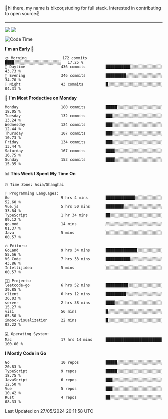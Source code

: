 👋hi there, my name is blkcor,studing for full stack.
Interested in contributing to open source✌️

<hr/>

![](https://github-readme-stats.vercel.app/api?username=blkcor)
<a href="https://github.com/blkcor/github-readme-stats">
    <img align="left" src="https://github-readme-stats.vercel.app/api/top-langs/?username=blkcor&hide=jupyter%20notebook,shaderlab,tex,c%23&langs_count=9" />
</a>


<!--START_SECTION:waka-->
![Code Time](http://img.shields.io/badge/Code%20Time-1%2C076%20hrs%2040%20mins-blue)

**I'm an Early 🐤** 

```text
🌞 Morning                172 commits         ████░░░░░░░░░░░░░░░░░░░░░   17.25 % 
🌆 Daytime                436 commits         ███████████░░░░░░░░░░░░░░   43.73 % 
🌃 Evening                346 commits         █████████░░░░░░░░░░░░░░░░   34.70 % 
🌙 Night                  43 commits          █░░░░░░░░░░░░░░░░░░░░░░░░   04.31 % 
```
📅 **I'm Most Productive on Monday** 

```text
Monday                   180 commits         █████░░░░░░░░░░░░░░░░░░░░   18.05 % 
Tuesday                  132 commits         ███░░░░░░░░░░░░░░░░░░░░░░   13.24 % 
Wednesday                124 commits         ███░░░░░░░░░░░░░░░░░░░░░░   12.44 % 
Thursday                 107 commits         ███░░░░░░░░░░░░░░░░░░░░░░   10.73 % 
Friday                   134 commits         ███░░░░░░░░░░░░░░░░░░░░░░   13.44 % 
Saturday                 167 commits         ████░░░░░░░░░░░░░░░░░░░░░   16.75 % 
Sunday                   153 commits         ████░░░░░░░░░░░░░░░░░░░░░   15.35 % 
```


📊 **This Week I Spent My Time On** 

```text
🕑︎ Time Zone: Asia/Shanghai

💬 Programming Languages: 
Go                       9 hrs 4 mins        █████████████░░░░░░░░░░░░   52.60 % 
Vue.js                   5 hrs 50 mins       ████████░░░░░░░░░░░░░░░░░   33.84 % 
TypeScript               1 hr 34 mins        ██░░░░░░░░░░░░░░░░░░░░░░░   09.12 % 
go.mod                   14 mins             ░░░░░░░░░░░░░░░░░░░░░░░░░   01.37 % 
Java                     5 mins              ░░░░░░░░░░░░░░░░░░░░░░░░░   00.57 % 

🔥 Editors: 
GoLand                   9 hrs 34 mins       ██████████████░░░░░░░░░░░   55.56 % 
VS Code                  7 hrs 33 mins       ███████████░░░░░░░░░░░░░░   43.86 % 
Intellijidea             5 mins              ░░░░░░░░░░░░░░░░░░░░░░░░░   00.57 % 

🐱‍💻 Projects: 
leetcode-go              6 hrs 52 mins       ██████████░░░░░░░░░░░░░░░   39.85 % 
client                   6 hrs 12 mins       █████████░░░░░░░░░░░░░░░░   36.03 % 
server                   2 hrs 38 mins       ████░░░░░░░░░░░░░░░░░░░░░   15.27 % 
visi                     56 mins             █░░░░░░░░░░░░░░░░░░░░░░░░   05.50 % 
imooc-visualization      22 mins             █░░░░░░░░░░░░░░░░░░░░░░░░   02.22 % 

💻 Operating System: 
Mac                      17 hrs 14 mins      █████████████████████████   100.00 % 
```

**I Mostly Code in Go** 

```text
Go                       10 repos            █████░░░░░░░░░░░░░░░░░░░░   20.83 % 
TypeScript               9 repos             █████░░░░░░░░░░░░░░░░░░░░   18.75 % 
JavaScript               6 repos             ███░░░░░░░░░░░░░░░░░░░░░░   12.50 % 
Vue                      5 repos             ███░░░░░░░░░░░░░░░░░░░░░░   10.42 % 
Rust                     4 repos             ██░░░░░░░░░░░░░░░░░░░░░░░   08.33 % 
```




 Last Updated on 27/05/2024 20:11:58 UTC
<!--END_SECTION:waka-->


